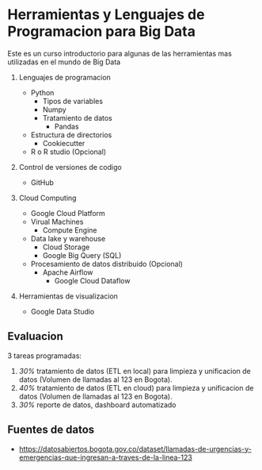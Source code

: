 # Herramientas y Lenguajes de Programacion para Big Data

Este es un curso introductorio para algunas de las herramientas mas utilizadas en el mundo de Big Data
1. Lenguajes de programacion 
    * Python
        * Tipos de variables
        * Numpy
        * Tratamiento de datos
            * Pandas
    * Estructura de directorios
        * Cookiecutter
    * R o R studio (Opcional)
    
2. Control de versiones de codigo
    * GitHub
3. Cloud Computing
    * Google Cloud Platform
    * Virual Machines
        * Compute Engine
    * Data lake y warehouse
        * Cloud Storage
        * Google Big Query (SQL)
    * Procesamiento de datos distribuido (Opcional)
        * Apache Airflow
            * Google Cloud Dataflow
4. Herramientas de visualizacion
    * Google Data Studio


## Evaluacion
3 tareas programadas: 
1. *30%*    tratamiento de datos (ETL en local) para limpieza y unificacion de datos (Volumen de llamadas al 123 en Bogota).
2. *40%*    tratamiento de datos (ETL en cloud) para limpieza y unificacion de datos (Volumen de llamadas al 123 en Bogota).
3. *30%*    reporte de datos, dashboard automatizado


## Fuentes de datos
* https://datosabiertos.bogota.gov.co/dataset/llamadas-de-urgencias-y-emergencias-que-ingresan-a-traves-de-la-linea-123
